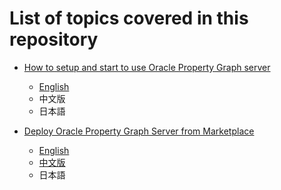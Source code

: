 # List of topics covered in this repository

- [How to setup and start to use Oracle Property Graph server](https://github.com/rexzj266/oracle-pgx-on-dbcs-quickstart/blob/master/manual-setup/pgx-manual-setup-dbcs.md)
  - [English](https://github.com/rexzj266/oracle-pgx-on-dbcs-quickstart/blob/master/manual-setup/pgx-manual-setup-dbcs.md)
  - 中文版
  - 日本語

- [Deploy Oracle Property Graph Server from Marketplace](https://github.com/rexzj266/oracle-pgx-on-dbcs-quickstart/blob/master/marketplace/pdx-deploy-from-marketplace.md)
  - [English](https://github.com/rexzj266/oracle-pgx-on-dbcs-quickstart/blob/master/marketplace/pdx-deploy-from-marketplace.md)
  - [中文版](https://github.com/rexzj266/oracle-pgx-on-dbcs-quickstart/blob/master/marketplace/pdx-deploy-from-marketplace-ch.md)
  - 日本語
